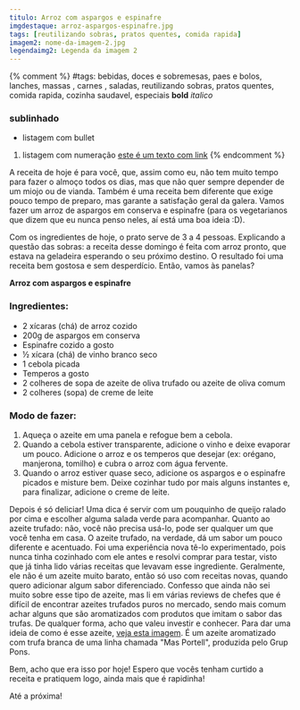 ```yaml
---
titulo: Arroz com aspargos e espinafre
imgdestaque: arroz-aspargos-espinafre.jpg
tags: [reutilizando sobras, pratos quentes, comida rapida]
imagem2: nome-da-imagem-2.jpg
legendaimg2: Legenda da imagem 2
---
```

{% comment %}
#tags: bebidas, doces e sobremesas, paes e bolos, lanches, massas , carnes , saladas, reutilizando sobras, pratos quentes, comida rapida, cozinha saudavel, especiais
**bold**
*italico*
### sublinhado
* listagem com bullet
1. listagem com numeração
[este é um texto com link](https://www.enderecodolink.com)
{% endcomment %}

A receita de hoje é para você, que, assim como eu, não tem muito tempo para fazer o almoço todos os dias, mas que não quer sempre depender de um miojo ou de vianda. Também é uma receita bem diferente que exige pouco tempo de preparo, mas garante a satisfação geral da galera. Vamos fazer um arroz de aspargos em conserva e espinafre (para os vegetarianos que dizem que eu nunca penso neles, aí está uma boa ideia :D). 

Com os ingredientes de hoje, o prato serve de 3 a 4 pessoas. Explicando a questão das sobras: a receita desse domingo é feita com arroz pronto, que estava na geladeira esperando o seu próximo destino. O resultado foi uma receita bem gostosa e sem desperdício.
Então, vamos às panelas?

**Arroz com aspargos e espinafre**

### Ingredientes:

* 2 xícaras (chá) de arroz cozido
* 200g de aspargos em conserva
* Espinafre cozido a gosto
* ½ xícara (chá) de vinho branco seco
* 1 cebola picada
* Temperos a gosto
* 2 colheres de sopa de azeite de oliva trufado ou azeite de oliva comum
* 2 colheres (sopa) de creme de leite

### Modo de fazer:

1. Aqueça o azeite em uma panela e refogue bem a cebola.
2. Quando a cebola estiver transparente, adicione o vinho e deixe evaporar um pouco. Adicione o arroz e os temperos que desejar (ex: orégano, manjerona, tomilho) e cubra o arroz com água fervente.
3. Quando o arroz estiver quase seco, adicione os aspargos e o espinafre picados e misture bem. Deixe cozinhar tudo por mais alguns instantes e, para finalizar, adicione o creme de leite.

Depois é só deliciar! Uma dica é servir com um pouquinho de queijo ralado por cima e escolher alguma salada verde para acompanhar. Quanto ao azeite trufado: não, você não precisa usá-lo, pode ser qualquer um que você tenha em casa. O azeite trufado, na verdade, dá um sabor um pouco diferente e acentuado. Foi uma experiência nova tê-lo experimentado, pois nunca tinha cozinhado com ele antes e resolvi comprar para testar, visto que já tinha lido várias receitas que levavam esse ingrediente. Geralmente, ele não é um azeite muito barato, então só uso com receitas novas, quando quero adicionar algum sabor diferenciado. Confesso que ainda não sei muito sobre esse tipo de azeite, mas li em várias reviews de chefes que é difícil de encontrar azeites trufados puros no mercado, sendo mais comum achar alguns que são aromatizados com produtos que imitam o sabor das trufas. De qualquer forma, acho que valeu investir e conhecer. Para dar uma ideia de como é esse azeite, [veja esta imagem](http://www.extraplus.com.br/media/BAhbBlsHOgZmSSJaMjAxMi8wNi8yNS8wOF8zOF8zMV85MjhfNjY5NzE5X0F6ZWl0ZV9NYXNfUG9ydGVsbF9FeHRyYV9WaXJnZW1fVHJ1ZmFfQnJhbmNhXzI1MG1sLmpwZwY6BkVU/669719-Azeite-Mas-Portell-Extra-Virgem-Trufa-Branca-250ml.jpg). É um azeite aromatizado com trufa branca de uma linha chamada "Mas Portell", produzida pelo Grup Pons.

Bem, acho que era isso por hoje! 
Espero que vocês tenham curtido a receita e pratiquem logo, ainda mais que é rapidinha!

Até a próxima!